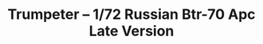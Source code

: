 ---
layout: product
title: "Trumpeter – 1/72 Russian Btr-70 Apc Late Version"
price: "2000" 
desc: "N/A"
img_path: "/assets/img/TRU07138.webp"
brand: "N/A"
available: false
special_offer: false
new: false
soon: false
cat: "010000"
subcat: "013400"
subsubcat: "0N/A"
sifra: "TRU07138"
popular: false
spec: false
---